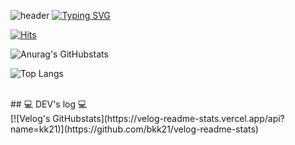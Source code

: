 ![header](https://capsule-render.vercel.app/api?type=Waving&color=6994CDEE)
[![Typing SVG](https://readme-typing-svg.demolab.com?font=Alkatra&weight=500&size=45&duration=3500&pause=3&color=000&center=true&vCenter=false&multiline=true&repeat=true&width=1000&&&fontAlignY=20&height=100&lines=Welcome+to+kk21's+GitHub!%20%20👋)](https://git.io/typing-svg)

[![Hits](https://hits.seeyoufarm.com/api/count/incr/badge.svg?url=https%3A%2F%2Fgithub.com%2Fbkk21&count_bg=%239ED0FF&title_bg=%23555555&icon=reactos.svg&icon_color=%239ED0FF&title=Github&edge_flat=false)](https://hits.seeyoufarm.com)

![Anurag's GitHubstats](https://github-readme-stats.vercel.app/api?username=bkk21&show_icons=true&bg_color=)

![Top Langs](https://github-readme-stats.vercel.app/api/top-langs/?username=bkk21&layout=compact)

<br>
## 💻 DEV's log 💻
<div style="display:flex; flex-direction:row;">
    <a href="https://velog.io/@kk21”>
        <img src="https://img.shields.io/badge/Velog-20c997?style=for-the-badge&logo=Vimeo&logoColor=white&link=https%3A%2F%2Fvelog.io%2F%40kk21%2Fposts"> 
    </a>
  [![Velog's GitHubstats](https://velog-readme-stats.vercel.app/api?name=kk21)](https://github.com/bkk21/velog-readme-stats)
  </div><br>

